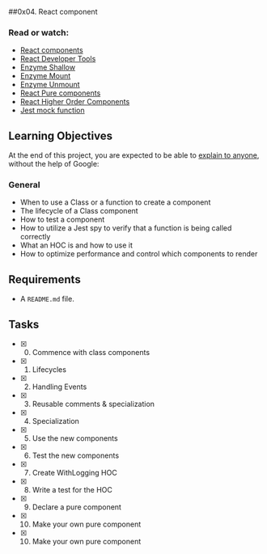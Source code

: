 ##0x04. React component

### Read or watch:

- [React components](https://reactjs.org/docs/react-component.html)
- [React Developer Tools](https://chrome.google.com/webstore/detail/react-developer-tools/fmkadmapgofadopljbjfkapdkoienihi)
- [Enzyme Shallow](https://enzymejs.github.io/enzyme/docs/api/shallow.html)
- [Enzyme Mount](https://enzymejs.github.io/enzyme/docs/api/ReactWrapper/mount.html)
- [Enzyme Unmount](https://enzymejs.github.io/enzyme/docs/api/ReactWrapper/unmount.html)
- [React Pure components](https://reactjs.org/docs/react-api.html#reactpurecomponent)
- [React Higher Order Components](https://reactjs.org/docs/higher-order-components.html)
- [Jest mock function](https://jestjs.io/docs/en/jest-object#mock-functions)

## Learning Objectives

At the end of this project, you are expected to be able to [explain to anyone](https://fs.blog/2012/04/feynman-technique/), without the help of Google:

### General

- When to use a Class or a function to create a component
- The lifecycle of a Class component
- How to test a component
- How to utilize a Jest spy to verify that a function is being called correctly
- What an HOC is and how to use it
- How to optimize performance and control which components to render

## Requirements

- A `README.md` file.

## Tasks

- [x] 0. Commence with class components
- [x] 1. Lifecycles
- [x] 2. Handling Events
- [x] 3. Reusable comments & specialization
- [x] 4. Specialization
- [x] 5. Use the new components
- [x] 6. Test the new components
- [x] 7. Create WithLogging HOC
- [x] 8. Write a test for the HOC
- [x] 9. Declare a pure component
- [x] 10. Make your own pure component
- [x] 10. Make your own pure component
